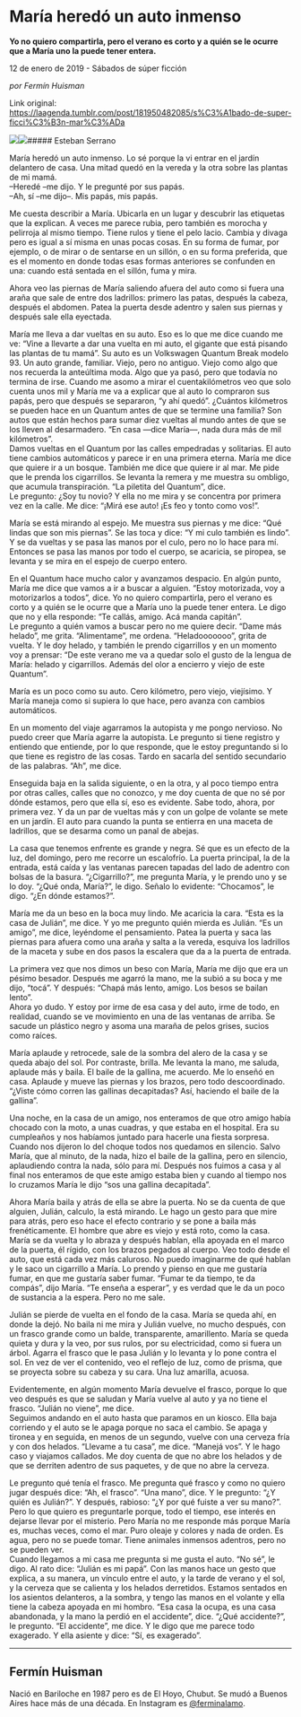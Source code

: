 # María heredó un auto inmenso

**Yo no quiero compartirla, pero el verano es corto y a quién se le ocurre que a María uno la puede tener entera.**

12 de enero de 2019 - Sábados de súper ficción

_por Fermín Huisman_

Link original: https://laagenda.tumblr.com/post/181950482085/s%C3%A1bado-de-super-ficci%C3%B3n-mar%C3%ADa

![](https://64.media.tumblr.com/7deacb906a2586f1aed2743fd5d84c45/tumblr_inline_pl8ovxurp11t6q87u_500.jpg)![](https://64.media.tumblr.com/7deacb906a2586f1aed2743fd5d84c45/tumblr_inline_pl8ovxurp11t6q87u_500.jpg)##### Esteban Serrano

María heredó un auto inmenso. Lo sé porque la vi entrar en el jardín delantero de casa. Una mitad quedó en la vereda y la otra sobre las plantas de mi mamá.  
–Heredé –me dijo. Y le pregunté por sus papás.  
–Ah, sí  –me dijo–. Mis papás, mis papás.

Me cuesta describir a María. Ubicarla en un lugar y descubrir las etiquetas que la explican. A veces me parece rubia, pero también es morocha y pelirroja al mismo tiempo. Tiene rulos y tiene el pelo lacio. Cambia y divaga pero es igual a sí misma en unas pocas cosas. En su forma de fumar, por ejemplo, o de mirar o de sentarse en un sillón, o en su forma preferida, que es el momento en donde todas esas formas anteriores se confunden en una: cuando está sentada en el sillón, fuma y mira.

Ahora veo las piernas de María saliendo afuera del auto como si fuera una araña que sale de entre dos ladrillos: primero las patas, después la cabeza, después el abdomen. Patea la puerta desde adentro y salen sus piernas y después sale ella eyectada.

María me lleva a dar vueltas en su auto. Eso es lo que me dice cuando me ve: “Vine a llevarte a dar una vuelta en mi auto, el gigante que está pisando las plantas de tu mamá”. Su auto es un Volkswagen Quantum Break modelo 93. Un auto grande, familiar. Viejo, pero no antiguo. Viejo como algo que nos recuerda la anteúltima moda. Algo que ya pasó, pero que todavía no termina de irse. Cuando me asomo a mirar el cuentakilómetros veo que solo cuenta unos mil y María me va a explicar que al auto lo compraron sus papás, pero que después se separaron, “y ahí quedó”. ¿Cuántos kilómetros se pueden hace en un Quantum antes de que se termine una familia? Son autos que están hechos para sumar diez vueltas al mundo antes de que se los lleven al desarmadero. “En casa —dice María—, nada dura más de mil kilómetros”.    
Damos vueltas en el Quantum por las calles empedradas y solitarias. El auto tiene cambios automáticos y parece ir en una primera eterna. María me dice que quiere ir a un bosque. También me dice que quiere ir al mar. Me pide que le prenda los cigarrillos. Se levanta la remera y me muestra su ombligo, que acumula transpiración. “La piletita del Quantum”, dice.  
Le pregunto: ¿Soy tu novio? Y ella no me mira y se concentra por primera vez en la calle. Me dice: “¡Mirá ese auto! ¡Es feo y tonto como vos!”.

María se está mirando al espejo. Me muestra sus piernas y me dice: “Qué lindas que son mis piernas”. Se las toca y dice: “Y mi culo también es lindo”. Y se da vueltas y se pasa las manos por el culo, pero no lo hace para mí. Entonces se pasa las manos por todo el cuerpo, se acaricia, se piropea, se levanta y se mira en el espejo de cuerpo entero.  


En el Quantum hace mucho calor y avanzamos despacio. En algún punto, María me dice que vamos a ir a buscar a alguien. “Estoy motorizada, voy a motorizarlos a todos”, dice. Yo no quiero compartirla, pero el verano es corto y a quién se le ocurre que a María uno la puede tener entera. Le digo que no y ella responde: “Te callás, amigo. Acá manda capitán”.  
Le pregunto a quién vamos a buscar pero no me quiere decir. “Dame más helado”, me grita. “Alimentame”, me ordena. “Heladooooooo”, grita de vuelta. Y le doy helado, y también le prendo cigarrillos y en un momento voy a prensar: “De este verano me va a quedar solo el gusto de la lengua de María: helado y cigarrillos. Además del olor a encierro y viejo de este Quantum”.

María es un poco como su auto. Cero kilómetro, pero viejo, viejísimo. Y María maneja como si supiera lo que hace, pero avanza con cambios automáticos.

En un momento del viaje agarramos la autopista y me pongo nervioso. No puedo creer que María agarre la autopista. Le pregunto si tiene registro y entiendo que entiende, por lo que responde, que le estoy preguntando si lo que tiene es registro de las cosas. Tardo en sacarla del sentido secundario de las palabras. “Ah”, me dice.

Enseguida baja en la salida siguiente, o en la otra, y al poco tiempo entra por otras calles, calles que no conozco, y me doy cuenta de que no sé por dónde estamos, pero que ella sí, eso es evidente. Sabe todo, ahora, por primera vez. Y da un par de vueltas más y con un golpe de volante se mete en un jardín. El auto para cuando la punta se entierra en una maceta de ladrillos, que se desarma como un panal de abejas.

La casa que tenemos enfrente es grande y negra. Sé que es un efecto de la luz, del domingo, pero me recorre un escalofrío. La puerta principal, la de la entrada, está caída y las ventanas parecen tapadas del lado de adentro con bolsas de la basura. “¿Cigarrillo?”, me pregunta María, y le prendo uno y se lo doy. “¿Qué onda, María?”, le digo. Señalo lo evidente: “Chocamos”, le digo. “¿En dónde estamos?”.

María me da un beso en la boca muy lindo. Me acaricia la cara. “Esta es la casa de Julián”, me dice. Y yo me pregunto quién mierda es Julián. “Es un amigo”, me dice, leyéndome el pensamiento. Patea la puerta y saca las piernas para afuera como una araña y salta a la vereda, esquiva los ladrillos de la maceta y sube en dos pasos la escalera que da a la puerta de entrada.

La primera vez que nos dimos un beso con María, María me dijo que era un pésimo besador. Después me agarró la mano, me la subió a su boca y me dijo, “tocá”. Y después: “Chapá más lento, amigo. Los besos se bailan lento”.   
Ahora yo dudo. Y estoy por irme de esa casa y del auto, irme de todo, en realidad, cuando se ve movimiento en una de las ventanas de arriba. Se sacude un plástico negro y asoma una maraña de pelos grises, sucios como raíces.

María aplaude y retrocede, sale de la sombra del alero de la casa y se queda abajo del sol. Por contraste, brilla. Me levanta la mano, me saluda, aplaude más y baila. El baile de la gallina, me acuerdo. Me lo enseñó en casa. Aplaude y mueve las piernas y los brazos, pero todo descoordinado. “¿Viste cómo corren las gallinas decapitadas? Así, haciendo el baile de la gallina”.

Una noche, en la casa de un amigo, nos enteramos de que otro amigo había chocado con la moto, a unas cuadras, y que estaba en el hospital. Era su cumpleaños y nos habíamos juntado para hacerle una fiesta sorpresa. Cuando nos dijeron lo del choque todos nos quedamos en silencio. Salvo María, que al minuto, de la nada, hizo el baile de la gallina, pero en silencio, aplaudiendo contra la nada, sólo para mí. Después nos fuimos a casa y al final nos enteramos de que este amigo estaba bien y cuando al tiempo nos lo cruzamos María le dijo “sos una gallina decapitada”.

Ahora María baila y atrás de ella se abre la puerta. No se da cuenta de que alguien, Julián, calculo, la está mirando. Le hago un gesto para que mire para atrás, pero eso hace el efecto contrario y se pone a baila más frenéticamente. El hombre que abre es viejo y está roto, como la casa. María se da vuelta y lo abraza y después hablan, ella apoyada en el marco de la puerta, él rígido, con los brazos pegados al cuerpo. Veo todo desde el auto, que está cada vez más caluroso. No puedo imaginarme de qué hablan y le saco un cigarrillo a María. Lo prendo y pienso en que me gustaría fumar, en que me gustaría saber fumar. “Fumar te da tiempo, te da compás”, dijo María. “Te enseña a esperar”, y es verdad que le da un poco de sustancia a la espera. Pero no me sale.

Julián se pierde de vuelta en el fondo de la casa. María se queda ahí, en donde la dejó. No baila ni me mira y Julián vuelve, no mucho después, con un frasco grande como un balde, transparente, amarillento. María se queda quieta y dura y la veo, por sus rulos, por su electricidad, como si fuera un árbol. Agarra el frasco que le pasa Julián y lo levanta y lo pone contra el sol. En vez de ver el contenido, veo el reflejo de luz, como de prisma, que se proyecta sobre su cabeza y su cara. Una luz amarilla, acuosa. 

Evidentemente, en algún momento María devuelve el frasco, porque lo que veo después es que se saludan y María vuelve al auto y ya no tiene el frasco. “Julián no viene”, me dice.   
Seguimos andando en el auto hasta que paramos en un kiosco. Ella baja corriendo y el auto se le apaga porque no saca el cambio. Se apaga y tironea y en seguida, en menos de un segundo, vuelve con una cerveza fría y con dos helados. “Llevame a tu casa”, me dice. “Manejá vos”. Y le hago caso y viajamos callados. Me doy cuenta de que no abre los helados y de que se derriten adentro de sus paquetes, y de que no abre la cerveza.

Le pregunto qué tenía el frasco. Me pregunta qué frasco y como no quiero jugar después dice: “Ah, el frasco”. “Una mano”, dice. Y le pregunto: “¿Y quién es Julián?”. Y después, rabioso: “¿Y por qué fuiste a ver su mano?”. Pero lo que quiero es preguntarle porque, todo el tiempo, ese interés en dejarse llevar por el misterio. Pero María no me responde más porque María es, muchas veces, como el mar. Puro oleaje y colores y nada de orden. Es agua, pero no se puede tomar. Tiene animales inmensos adentros, pero no se pueden ver.  
Cuando llegamos a mi casa me pregunta si me gusta el auto. “No sé”, le digo. Al rato dice: “Julián es mi papá”. Con las manos hace un gesto que explica, a su manera, un vínculo entre el auto, y la tarde de verano y el sol, y la cerveza que se calienta y los helados derretidos. Estamos sentados en los asientos delanteros, a la sombra, y tengo las manos en el volante y ella tiene la cabeza apoyada en mi hombro. “Esa casa la ocupa, es una casa abandonada, y la mano la perdió en el accidente”, dice. “¿Qué accidente?”, le pregunto. “El accidente”, me dice. Y le digo que me parece todo exagerado. Y ella asiente y dice: “Sí, es exagerado”.



---

Fermín Huisman
--------------

 Nació en Bariloche en 1987 pero es de El Hoyo, Chubut. Se mudó a Buenos Aires hace más de una década. En Instagram es [@ferminalamo](https://www.instagram.com/ferminalamo/). 

